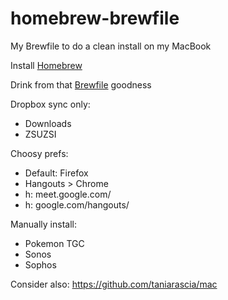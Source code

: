 # homebrew-brewfile
My Brewfile to do a clean install on my MacBook

Install [Homebrew](https://brew.sh/)

Drink from that [Brewfile](https://github.com/jeffpaul/homebrew-brewfile/blob/master/Brewfile) goodness

Dropbox sync only:
- Downloads
- ZSUZSI

Choosy prefs:
- Default: Firefox
- Hangouts > Chrome
- h: meet.google.com/
- h: google.com/hangouts/

Manually install:
- Pokemon TGC
- Sonos
- Sophos

Consider also: https://github.com/taniarascia/mac
